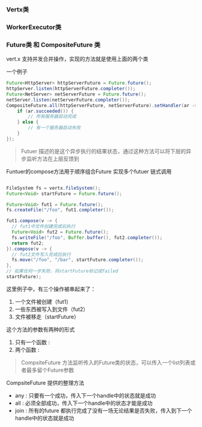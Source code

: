 ### Vertx类


### WorkerExecutor类

### Future类 和 CompositeFuture 类

vert.x 支持并发合并操作，实现的方法就是使用上面的两个类

一个例子

```java
Future<HttpServer> httpServerFuture = Future.future();
httpServer.listen(httpServerFuture.completer());
Future<NetServer> netServerFuture = Future.future();
netServer.listen(netServerFuture.completer());
CompositeFuture.all(httpServerFuture, netServerFuture).setHandler(ar -> {
    if (ar.succeeded()) {
        // 所有服务器启动完成
    } else {
        // 有一个服务器启动失败
    }
});
```

> Futuer 描述的是这个异步执行的结果状态，通过这种方法可以将下层的异步监听方法在上层反馈到

Funtuer的compose方法用于顺序组合Future 实现多个futuer 链式调用

```java

FileSystem fs = vertx.fileSystem();
Future<Void> startFuture = Future.future();

Future<Void> fut1 = Future.future();
fs.createFile("/foo", fut1.completer());

fut1.compose(v -> {
  // fut1中文件创建完成后执行
  Future<Void> fut2 = Future.future();
  fs.writeFile("/foo", Buffer.buffer(), fut2.completer());
  return fut2;
}).compose(v -> {
  // fut2文件写入完成后执行
  fs.move("/foo", "/bar", startFuture.completer());
},
// 如果任何一步失败，将startFuture标记成failed
startFuture);
```

这里例子中，有三个操作被串起来了：

1. 一个文件被创建（fut1）
2. 一些东西被写入到文件（fut2）
3. 文件被移走（startFuture）

这个方法的参数有两种的形式

1. 只有一个函数 :
2. 两个函数 : 


> CompsiteFuture 方法监听传入的Future类的状态，可以传入一个list列表或者最多留个Future参数

CompsiteFuture 提供的整理方法

- any : 只要有一个成功，传入下一个handle中的状态就是成功
- all : 必须全部成功，传入下一个handle中的状态才能是成功
- join : 所有的future 都执行完成了没有一场无论结果是否失败，传入到下一个handle中的状态就是成功





